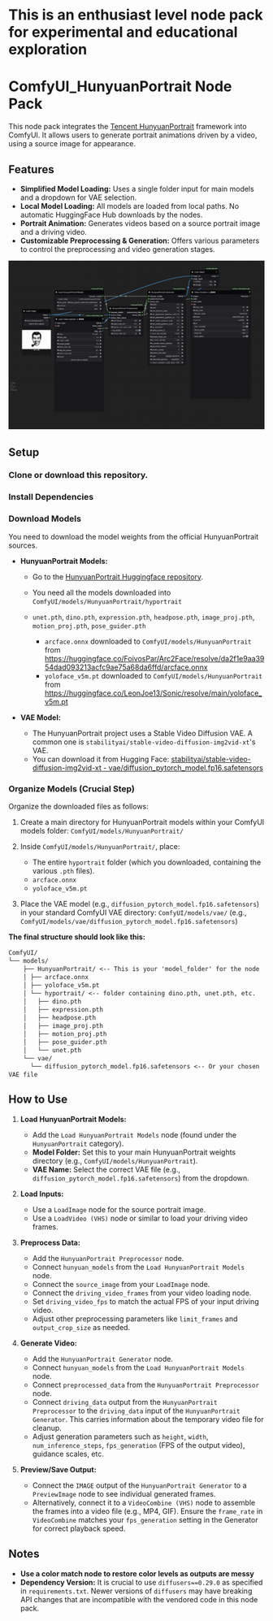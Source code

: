 # This is an enthusiast level node pack for experimental and educational exploration

# ComfyUI_HunyuanPortrait Node Pack

This node pack integrates the [Tencent HunyuanPortrait](https://github.com/Tencent-Hunyuan/HunyuanPortrait) framework into ComfyUI. It allows users to generate portrait animations driven by a video, using a source image for appearance.

## Features

*   **Simplified Model Loading:** Uses a single folder input for main models and a dropdown for VAE selection.
*   **Local Model Loading:** All models are loaded from local paths. No automatic HuggingFace Hub downloads by the nodes.
*   **Portrait Animation:** Generates videos based on a source portrait image and a driving video.
*   **Customizable Preprocessing & Generation:** Offers various parameters to control the preprocessing and video generation stages.

![Workflow Example](https://github.com/BobRandomNumber/ComfyUI_HunyuanPortrait/blob/main/example_workflows/HunyuanPortrait.png)

## Setup

### Clone or download this repository.

### Install Dependencies

### Download Models

You need to download the model weights from the official HunyuanPortrait sources.

*   **HunyuanPortrait Models:**

    *   Go to the [HunyuanPortrait Huggingface repository](https://huggingface.co/tencent/HunyuanPortrait/tree/main).
	
    *   You need all the models downloaded into `ComfyUI/models/HunyuanPortrait/hyportrait`
	*   `unet.pth`, `dino.pth`, `expression.pth`, `headpose.pth`, `image_proj.pth`, `motion_proj.pth`, `pose_guider.pth`
	
        *   `arcface.onnx` downloaded to `ComfyUI/models/HunyuanPortrait` from https://huggingface.co/FoivosPar/Arc2Face/resolve/da2f1e9aa3954dad093213acfc9ae75a68da6ffd/arcface.onnx
        *   `yoloface_v5m.pt` downloaded to `ComfyUI/models/HunyuanPortrait` from https://huggingface.co/LeonJoe13/Sonic/resolve/main/yoloface_v5m.pt
		
*   **VAE Model:**

    *   The HunyuanPortrait project uses a Stable Video Diffusion VAE. A common one is `stabilityai/stable-video-diffusion-img2vid-xt`'s VAE.
    *   You can download it from Hugging Face: [stabilityai/stable-video-diffusion-img2vid-xt - vae/diffusion_pytorch_model.fp16.safetensors](https://huggingface.co/stabilityai/stable-video-diffusion-img2vid-xt/blob/main/vae/diffusion_pytorch_model.fp16.safetensors)

### Organize Models (Crucial Step)

Organize the downloaded files as follows:

1.  Create a main directory for HunyuanPortrait models within your ComfyUI models folder:
    `ComfyUI/models/HunyuanPortrait/`

2.  Inside `ComfyUI/models/HunyuanPortrait/`, place:
    *   The entire `hyportrait` folder (which you downloaded, containing the various `.pth` files).
    *   `arcface.onnx`
    *   `yoloface_v5m.pt`

3.  Place the VAE model (e.g., `diffusion_pytorch_model.fp16.safetensors`) in your standard ComfyUI VAE directory:
    `ComfyUI/models/vae/` (e.g., `ComfyUI/models/vae/diffusion_pytorch_model.fp16.safetensors`)

**The final structure should look like this:**
```
ComfyUI/
└── models/
	├── HunyuanPortrait/ <-- This is your 'model_folder' for the node
	│ ├── arcface.onnx
	│ ├── yoloface_v5m.pt
	│ └── hyportrait/ <-- folder containing dino.pth, unet.pth, etc.
	│   ├── dino.pth
	│   ├── expression.pth
	│   ├── headpose.pth
	│   ├── image_proj.pth
	│   ├── motion_proj.pth
	│   ├── pose_guider.pth
	│   └── unet.pth
	└── vae/
	  └── diffusion_pytorch_model.fp16.safetensors <-- Or your chosen VAE file
```
      
## How to Use

1.  **Load HunyuanPortrait Models:**
    *   Add the `Load HunyuanPortrait Models` node (found under the `HunyuanPortrait` category).
    *   **Model Folder:** Set this to your main HunyuanPortrait weights directory (e.g., `ComfyUI/models/HunyuanPortrait`).
    *   **VAE Name:** Select the correct VAE file (e.g., `diffusion_pytorch_model.fp16.safetensors`) from the dropdown.

2.  **Load Inputs:**
    *   Use a `LoadImage` node for the source portrait image.
    *   Use a `LoadVideo (VHS)` node or similar to load your driving video frames.

3.  **Preprocess Data:**
    *   Add the `HunyuanPortrait Preprocessor` node.
    *   Connect `hunyuan_models` from the `Load HunyuanPortrait Models` node.
    *   Connect the `source_image` from your `LoadImage` node.
    *   Connect the `driving_video_frames` from your video loading node.
    *   Set `driving_video_fps` to match the actual FPS of your input driving video.
    *   Adjust other preprocessing parameters like `limit_frames` and `output_crop_size` as needed.

4.  **Generate Video:**
    *   Add the `HunyuanPortrait Generator` node.
    *   Connect `hunyuan_models` from the `Load HunyuanPortrait Models` node.
    *   Connect `preprocessed_data` from the `HunyuanPortrait Preprocessor` node.
    *   Connect `driving_data` output from the `HunyuanPortrait Preprocessor` to the `driving_data` input of the `HunyuanPortrait Generator`. This carries information about the temporary video file for cleanup.
    *   Adjust generation parameters such as `height`, `width`, `num_inference_steps`, `fps_generation` (FPS of the output video), guidance scales, etc.

5.  **Preview/Save Output:**
    *   Connect the `IMAGE` output of the `HunyuanPortrait Generator` to a `PreviewImage` node to see individual generated frames.
    *   Alternatively, connect it to a `VideoCombine (VHS)` node to assemble the frames into a video file (e.g., MP4, GIF). Ensure the `frame_rate` in `VideoCombine` matches your `fps_generation` setting in the Generator for correct playback speed.

## Notes
*   **Use a color match node to restore color levels as outputs are messy**
*   **Dependency Version:** It is crucial to use `diffusers==0.29.0` as specified in `requirements.txt`. Newer versions of `diffusers` may have breaking API changes that are incompatible with the vendored code in this node pack.
